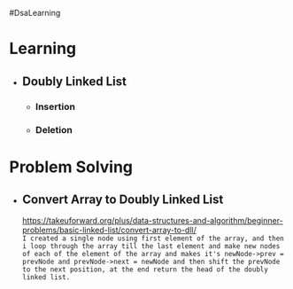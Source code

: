 #DsaLearning

# Learning
- ## Doubly Linked List
    - ### Insertion
    - ### Deletion

# Problem Solving

- ## Convert Array to Doubly Linked List
    https://takeuforward.org/plus/data-structures-and-algorithm/beginner-problems/basic-linked-list/convert-array-to-dll/ \
    ```I created a single node using first element of the array, and then i loop through the array till the last element and make new nodes of each of the element of the array and makes it's newNode->prev = prevNode and prevNode->next = newNode and then shift the prevNode to the next position, at the end return the head of the doubly linked list.```

